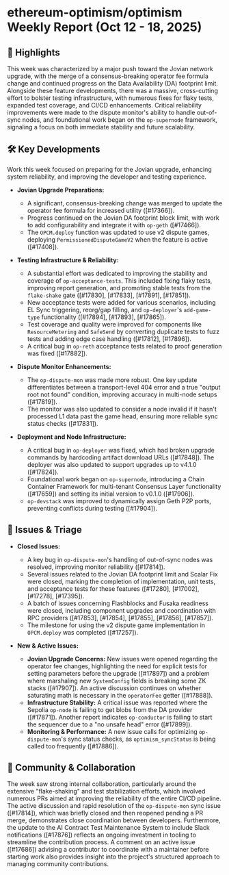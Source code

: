 # ethereum-optimism/optimism Weekly Report (Oct 12 - 18, 2025)

## 🚀 Highlights
This week was characterized by a major push toward the Jovian network upgrade, with the merge of a consensus-breaking operator fee formula change and continued progress on the Data Availability (DA) footprint limit. Alongside these feature developments, there was a massive, cross-cutting effort to bolster testing infrastructure, with numerous fixes for flaky tests, expanded test coverage, and CI/CD enhancements. Critical reliability improvements were made to the dispute monitor's ability to handle out-of-sync nodes, and foundational work began on the `op-supernode` framework, signaling a focus on both immediate stability and future scalability.

## 🛠️ Key Developments
Work this week focused on preparing for the Jovian upgrade, enhancing system reliability, and improving the developer and testing experience.

- **Jovian Upgrade Preparations:**
  - A significant, consensus-breaking change was merged to update the operator fee formula for increased utility ([#17366]).
  - Progress continued on the Jovian DA footprint block limit, with work to add configurability and integrate it with `op-geth` ([#17466]).
  - The `OPCM.deploy` function was updated to use v2 dispute games, deploying `PermissionedDisputeGameV2` when the feature is active ([#17408]).

- **Testing Infrastructure & Reliability:**
  - A substantial effort was dedicated to improving the stability and coverage of `op-acceptance-tests`. This included fixing flaky tests, improving report generation, and promoting stable tests from the `flake-shake` gate ([#17830], [#17833], [#17891], [#17851]).
  - New acceptance tests were added for various scenarios, including EL Sync triggering, reorg/gap filling, and `op-deployer`'s `add-game-type` functionality ([#17894], [#17893], [#17865]).
  - Test coverage and quality were improved for components like `ResourceMetering` and `SafeSend` by converting duplicate tests to fuzz tests and adding edge case handling ([#17812], [#17896]).
  - A critical bug in `op-reth` acceptance tests related to proof generation was fixed ([#17882]).

- **Dispute Monitor Enhancements:**
  - The `op-dispute-mon` was made more robust. One key update differentiates between a transport-level 404 error and a true "output root not found" condition, improving accuracy in multi-node setups ([#17819]).
  - The monitor was also updated to consider a node invalid if it hasn't processed L1 data past the game head, ensuring more reliable sync status checks ([#17831]).

- **Deployment and Node Infrastructure:**
  - A critical bug in `op-deployer` was fixed, which had broken upgrade commands by hardcoding artifact download URLs ([#17848]). The deployer was also updated to support upgrades up to v4.1.0 ([#17824]).
  - Foundational work began on `op-supernode`, introducing a Chain Container Framework for multi-tenant Consensus Layer functionality ([#17659]) and setting its initial version to v0.1.0 ([#17906]).
  - `op-devstack` was improved to dynamically assign Geth P2P ports, preventing conflicts during testing ([#17904]).

## 🐛 Issues & Triage

- **Closed Issues:**
  - A key bug in `op-dispute-mon`'s handling of out-of-sync nodes was resolved, improving monitor reliability ([#17814]).
  - Several issues related to the Jovian DA footprint limit and Scalar Fix were closed, marking the completion of implementation, unit tests, and acceptance tests for these features ([#17280], [#17002], [#17278], [#17395]).
  - A batch of issues concerning Flashblocks and Fusaka readiness were closed, including component upgrades and coordination with RPC providers ([#17853], [#17854], [#17855], [#17856], [#17857]).
  - The milestone for using the v2 dispute game implementation in `OPCM.deploy` was completed ([#17257]).

- **New & Active Issues:**
  - **Jovian Upgrade Concerns:** New issues were opened regarding the operator fee changes, highlighting the need for explicit tests for setting parameters before the upgrade ([#17897]) and a problem where marshaling new `SystemConfig` fields is breaking some ZK stacks ([#17907]). An active discussion continues on whether saturating math is necessary in the `operatorFee` getter ([#17888]).
  - **Infrastructure Stability:** A critical issue was reported where the Sepolia `op-node` is failing to get blobs from the DA provider ([#17871]). Another report indicates `op-conductor` is failing to start the sequencer due to a "no unsafe head" error ([#17899]).
  - **Monitoring & Performance:** A new issue calls for optimizing `op-dispute-mon`'s sync status checks, as `optimism_syncStatus` is being called too frequently ([#17886]).

## 💬 Community & Collaboration
The week saw strong internal collaboration, particularly around the extensive "flake-shaking" and test stabilization efforts, which involved numerous PRs aimed at improving the reliability of the entire CI/CD pipeline. The active discussion and rapid resolution of the `op-dispute-mon` sync issue ([#17814]), which was briefly closed and then reopened pending a PR merge, demonstrates close coordination between developers. Furthermore, the update to the AI Contract Test Maintenance System to include Slack notifications ([#17876]) reflects an ongoing investment in tooling to streamline the contribution process. A comment on an active issue ([#17686]) advising a contributor to coordinate with a maintainer before starting work also provides insight into the project's structured approach to managing community contributions.